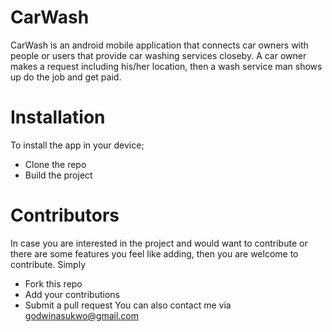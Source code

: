 # CarWash
CarWash is an android mobile application that connects car owners with people or users that provide car washing services closeby. A car owner makes a request including his/her location, then a wash service man shows up do the job and get paid.

# Installation
To install the app in your device;
- Clone the repo
- Build the project

# Contributors
In case you are interested in the project and would want to contribute or there are some features you feel like adding, then you are welcome to contribute. Simply
- Fork this repo
- Add your contributions
- Submit a pull request You can also contact me via godwinasukwo@gmail.com

